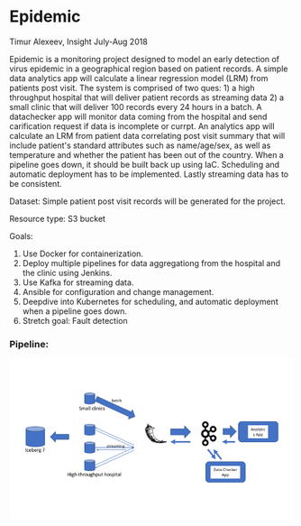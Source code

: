 # Epidemic
Timur Alexeev, Insight July-Aug 2018

Epidemic is a monitoring project designed to model an early detection of virus epidemic in a geographical region based on patient records. A simple data analytics app will calculate a linear regression model (LRM) from patients post visit. The system is comprised of two ques: 1) a high throughput hospital that will deliver patient records as streaming data 2) a small clinic that will deliver 100 records every 24 hours in a batch. A datachecker app will monitor data coming from the hospital and send carification request if data is incomplete or currpt. An analytics app will calculate an LRM from patient data correlating post visit summary that will include patient's standard attributes such as name/age/sex, as well as temperature and whether the patient has been out of the country. When a pipeline goes down, it should be built back up using IaC. Scheduling and automatic deployment has to be implemented. Lastly streaming data has to be consistent. 

Dataset: Simple patient post visit records will be generated for the project.

Resource type: S3 bucket

Goals:
1. Use Docker for containerization.
2. Deploy multiple pipelines for data aggregationg from the hospital and the clinic using Jenkins.
3. Use Kafka for streaming data.
4. Ansible for configuration and change management. 
5. Deepdive into Kubernetes for scheduling, and automatic deployment when a pipeline goes down.
6. Stretch goal: Fault detection

### Pipeline:

<img src="img/epidemicFlowChart.png" width="800"> 

